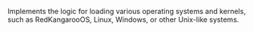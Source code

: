 Implements the logic for loading various operating systems and kernels,
such as RedKangarooOS, Linux, Windows, or other Unix-like systems.
